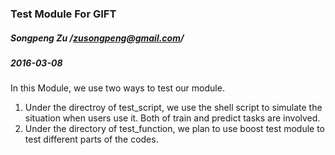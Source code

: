 ### Test Module For GIFT
##### Songpeng Zu /zusongpeng@gmail.com/
##### 2016-03-08

In this Module, we use two ways to test our module.
1. Under the directroy of test_script, we use the shell script to simulate the
   situation when users use it. Both of train and predict tasks are involved.
2. Under the directory of test_function, we plan to use boost test module to
   test different parts of the codes.
